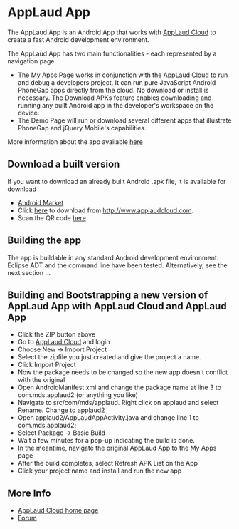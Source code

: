 AppLaud App
============================

The AppLaud App is an Android App that works with [AppLaud Cloud](http://www.applaudcloud.com) 
to create a fast Android development environment.

The AppLaud App has two main functionalities - each represented by a navigation page.

* The My Apps Page works in conjunction with the AppLaud Cloud to run and
debug a developers project. It can run pure JavaScript Android
PhoneGap apps directly from the cloud. No download or install is
necessary. The Download APKs feature enables downloading and running any built
Android app in the developer's workspace on the device.
* The Demo Page will run or download several different apps that
illustrate PhoneGap and jQuery Mobile's capabilities.

More information about the app available [here](http://applaudcloud.com/applauddoc.html#app-overview)

Download a built version
--------

If you want to download an already built Android .apk file, it is available for download

* [Android Market](https://market.android.com/details?id=com.mds.applaud)
* Click [here](http://www.applaudcloud.com/app.apk) to download from http://www.applaudcloud.com.
* Scan the QR code [here](http://applaudcloud.com/applauddoc.html#app-download)

Building the app
--------------------

The app is buildable in any standard Android development environment. Eclipse ADT and the command line 
have been tested. Alternatively, see the next section ...

Building and Bootstrapping a new version of AppLaud App with AppLaud Cloud and AppLaud App
--------------------

* Click the ZIP button above
* Go to [AppLaud Cloud](http://www.applaudcloud.com) and login
* Choose New -> Import Project
* Select the zipfile you just created and give the project a name.
* Click Import Project
* Now the package needs to be changed so the new app doesn't conflict with the original
* Open AndroidManifest.xml and change the package name at line 3 to com.mds.applaud2 (or anything you like)
* Navigate to src/com/mds/applaud. Right click on applaud and select Rename. Change to applaud2
* Open applaud2/AppLaudAppActivity.java and change line 1 to com.mds.applaud2;
* Select Package -> Basic Build
* Wait a few minutes for a pop-up indicating the build is done.
* In the meantime, navigate the original AppLaud App to the My Apps page
* After the build completes, select Refresh APK List on the App
* Click your project name and install and run the new app

More Info
--------------------

* [AppLaud Cloud home page](http://www.applaudcloud.com)
* [Forum](https://groups.google.com/forum/#!forum/applaud-cloud)

